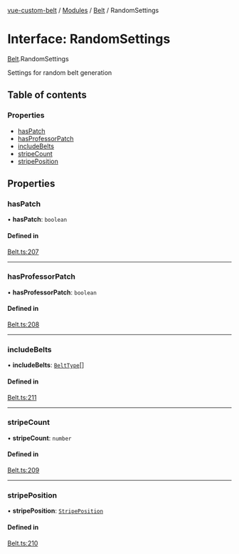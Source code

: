 [vue-custom-belt](../README.md) / [Modules](../modules.md) / [Belt](../modules/Belt.md) / RandomSettings

# Interface: RandomSettings

[Belt](../modules/Belt.md).RandomSettings

Settings for random belt generation

## Table of contents

### Properties

- [hasPatch](Belt.RandomSettings.md#haspatch)
- [hasProfessorPatch](Belt.RandomSettings.md#hasprofessorpatch)
- [includeBelts](Belt.RandomSettings.md#includebelts)
- [stripeCount](Belt.RandomSettings.md#stripecount)
- [stripePosition](Belt.RandomSettings.md#stripeposition)

## Properties

### hasPatch

• **hasPatch**: `boolean`

#### Defined in

[Belt.ts:207](https://github.com/jeffholst/vue-custom-belt/blob/2e88ea1/src/Belt.ts#L207)

___

### hasProfessorPatch

• **hasProfessorPatch**: `boolean`

#### Defined in

[Belt.ts:208](https://github.com/jeffholst/vue-custom-belt/blob/2e88ea1/src/Belt.ts#L208)

___

### includeBelts

• **includeBelts**: [`BeltType`](../enums/Belt.BeltType.md)[]

#### Defined in

[Belt.ts:211](https://github.com/jeffholst/vue-custom-belt/blob/2e88ea1/src/Belt.ts#L211)

___

### stripeCount

• **stripeCount**: `number`

#### Defined in

[Belt.ts:209](https://github.com/jeffholst/vue-custom-belt/blob/2e88ea1/src/Belt.ts#L209)

___

### stripePosition

• **stripePosition**: [`StripePosition`](../enums/Belt.StripePosition.md)

#### Defined in

[Belt.ts:210](https://github.com/jeffholst/vue-custom-belt/blob/2e88ea1/src/Belt.ts#L210)
